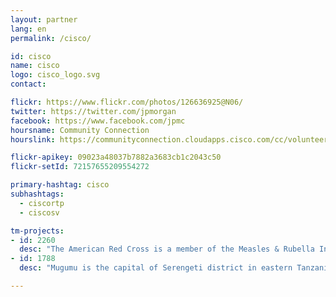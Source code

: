 ```yaml
---
layout: partner
lang: en
permalink: /cisco/

id: cisco
name: cisco
logo: cisco_logo.svg
contact:

flickr: https://www.flickr.com/photos/126636925@N06/
twitter: https://twitter.com/jpmorgan
facebook: https://www.facebook.com/jpmc
hoursname: Community Connection
hourslink: https://communityconnection.cloudapps.cisco.com/cc/volunteer/0013400001P680aAAB/info/

flickr-apikey: 09023a48037b7882a3683cb1c2043c50
flickr-setId: 72157655209554272

primary-hashtag: cisco
subhashtags:
  - ciscortp
  - ciscosv

tm-projects:
- id: 2260
  desc: "The American Red Cross is a member of the Measles & Rubella Initiative, which seeks to eliminate these diseases. We will be conducting a measles campaign in Malawi in spring 2017. This task will create a basemap of the area in order to help Red Cross teams to plan logistics and prepare for mobile data collection and field mapping in the areas."
- id: 1788
  desc: "Mugumu is the capital of Serengeti district in eastern Tanzania and the surrounding villages have a very high incidence of Female Genital Mutilation, early marriage and Gender Based Violence. NGOs on the ground need better road and residential area data to facilitate their outreach work. We need to complete this map by mid November so we can print out paper maps ready for the next FGM cutting season in December."

---
```

